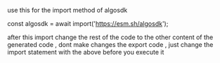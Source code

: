 use this for the import method of algosdk

const algosdk = await import('https://esm.sh/algosdk');


after this import change the rest of the code to the other content of the generated code , dont make changes the export code , just change the import statement  with the above before you execute it 
